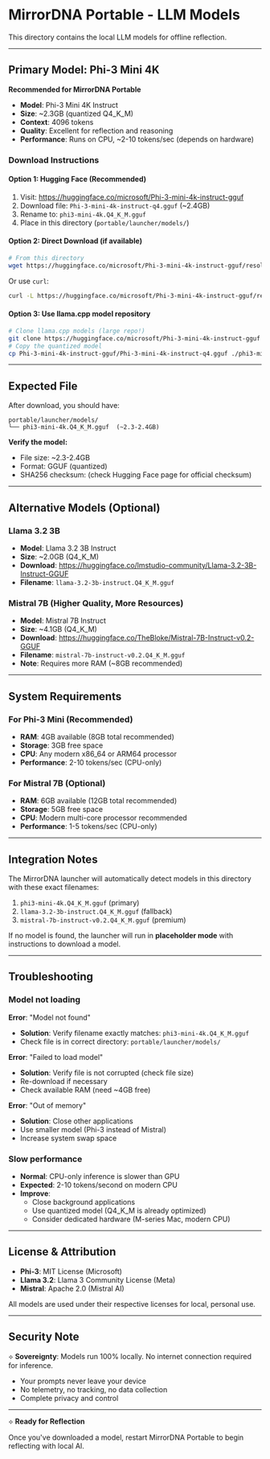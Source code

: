 # MirrorDNA Portable - LLM Models

This directory contains the local LLM models for offline reflection.

---

## Primary Model: Phi-3 Mini 4K

**Recommended for MirrorDNA Portable**

- **Model**: Phi-3 Mini 4K Instruct
- **Size**: ~2.3GB (quantized Q4_K_M)
- **Context**: 4096 tokens
- **Quality**: Excellent for reflection and reasoning
- **Performance**: Runs on CPU, ~2-10 tokens/sec (depends on hardware)

### Download Instructions

#### Option 1: Hugging Face (Recommended)

1. Visit: https://huggingface.co/microsoft/Phi-3-mini-4k-instruct-gguf
2. Download file: `Phi-3-mini-4k-instruct-q4.gguf` (~2.4GB)
3. Rename to: `phi3-mini-4k.Q4_K_M.gguf`
4. Place in this directory (`portable/launcher/models/`)

#### Option 2: Direct Download (if available)

```bash
# From this directory
wget https://huggingface.co/microsoft/Phi-3-mini-4k-instruct-gguf/resolve/main/Phi-3-mini-4k-instruct-q4.gguf -O phi3-mini-4k.Q4_K_M.gguf
```

Or use `curl`:

```bash
curl -L https://huggingface.co/microsoft/Phi-3-mini-4k-instruct-gguf/resolve/main/Phi-3-mini-4k-instruct-q4.gguf -o phi3-mini-4k.Q4_K_M.gguf
```

#### Option 3: Use llama.cpp model repository

```bash
# Clone llama.cpp models (large repo!)
git clone https://huggingface.co/microsoft/Phi-3-mini-4k-instruct-gguf
# Copy the quantized model
cp Phi-3-mini-4k-instruct-gguf/Phi-3-mini-4k-instruct-q4.gguf ./phi3-mini-4k.Q4_K_M.gguf
```

---

## Expected File

After download, you should have:

```
portable/launcher/models/
└── phi3-mini-4k.Q4_K_M.gguf  (~2.3-2.4GB)
```

**Verify the model:**
- File size: ~2.3-2.4GB
- Format: GGUF (quantized)
- SHA256 checksum: (check Hugging Face page for official checksum)

---

## Alternative Models (Optional)

### Llama 3.2 3B

- **Model**: Llama 3.2 3B Instruct
- **Size**: ~2.0GB (Q4_K_M)
- **Download**: https://huggingface.co/lmstudio-community/Llama-3.2-3B-Instruct-GGUF
- **Filename**: `llama-3.2-3b-instruct.Q4_K_M.gguf`

### Mistral 7B (Higher Quality, More Resources)

- **Model**: Mistral 7B Instruct
- **Size**: ~4.1GB (Q4_K_M)
- **Download**: https://huggingface.co/TheBloke/Mistral-7B-Instruct-v0.2-GGUF
- **Filename**: `mistral-7b-instruct-v0.2.Q4_K_M.gguf`
- **Note**: Requires more RAM (~8GB recommended)

---

## System Requirements

### For Phi-3 Mini (Recommended)
- **RAM**: 4GB available (8GB total recommended)
- **Storage**: 3GB free space
- **CPU**: Any modern x86_64 or ARM64 processor
- **Performance**: 2-10 tokens/sec (CPU-only)

### For Mistral 7B (Optional)
- **RAM**: 6GB available (12GB total recommended)
- **Storage**: 5GB free space
- **CPU**: Modern multi-core processor recommended
- **Performance**: 1-5 tokens/sec (CPU-only)

---

## Integration Notes

The MirrorDNA launcher will automatically detect models in this directory with these exact filenames:

1. `phi3-mini-4k.Q4_K_M.gguf` (primary)
2. `llama-3.2-3b-instruct.Q4_K_M.gguf` (fallback)
3. `mistral-7b-instruct-v0.2.Q4_K_M.gguf` (premium)

If no model is found, the launcher will run in **placeholder mode** with instructions to download a model.

---

## Troubleshooting

### Model not loading

**Error**: "Model not found"
- **Solution**: Verify filename exactly matches: `phi3-mini-4k.Q4_K_M.gguf`
- Check file is in correct directory: `portable/launcher/models/`

**Error**: "Failed to load model"
- **Solution**: Verify file is not corrupted (check file size)
- Re-download if necessary
- Check available RAM (need ~4GB free)

**Error**: "Out of memory"
- **Solution**: Close other applications
- Use smaller model (Phi-3 instead of Mistral)
- Increase system swap space

### Slow performance

- **Normal**: CPU-only inference is slower than GPU
- **Expected**: 2-10 tokens/second on modern CPU
- **Improve**:
  - Close background applications
  - Use quantized model (Q4_K_M is already optimized)
  - Consider dedicated hardware (M-series Mac, modern CPU)

---

## License & Attribution

- **Phi-3**: MIT License (Microsoft)
- **Llama 3.2**: Llama 3 Community License (Meta)
- **Mistral**: Apache 2.0 (Mistral AI)

All models are used under their respective licenses for local, personal use.

---

## Security Note

⟡ **Sovereignty**: Models run 100% locally. No internet connection required for inference.

- Your prompts never leave your device
- No telemetry, no tracking, no data collection
- Complete privacy and control

---

⟡ **Ready for Reflection**

Once you've downloaded a model, restart MirrorDNA Portable to begin reflecting with local AI.
